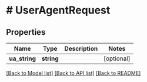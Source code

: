 # # UserAgentRequest

## Properties

Name | Type | Description | Notes
------------ | ------------- | ------------- | -------------
**ua_string** | **string** |  | [optional]

[[Back to Model list]](../../README.md#models) [[Back to API list]](../../README.md#endpoints) [[Back to README]](../../README.md)
